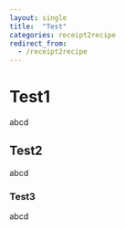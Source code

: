 ```yaml
---
layout: single
title:  "Test"
categories: receipt2recipe
redirect_from:
  - /receipt2recipe
---
```


# Test1
abcd

## Test2
abcd

### Test3
abcd
